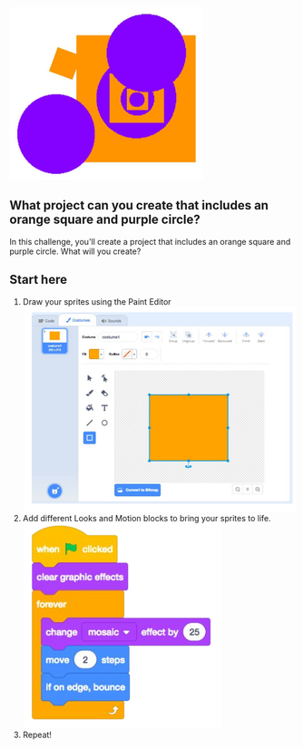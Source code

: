 ![](.guides/img/orange-square-purple-circle.png)
## What project can you create that includes an orange square and purple circle?

In this challenge, you'll create a project that includes an orange square and purple circle. What will you create?

## Start here
1. Draw your sprites using the Paint Editor
   ![](.guides/img/orange-square-draw-sprite.png)
2. Add different Looks and Motion blocks to bring your sprites to life.
   ![](.guides/img/orange-square-blocks.png)
3. Repeat!